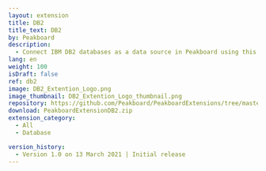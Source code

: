 ```yaml
---
layout: extension
title: DB2
title_text: DB2
by: Peakboard
description: 
  - Connect IBM DB2 databases as a data source in Peakboard using this extension. You can also read the data from the DB2 database using SQL statements.
lang: en
weight: 100
isDraft: false
ref: db2
image: DB2_Extention_Logo.png
image_thumbnail: DB2_Extention_Logo_thumbnail.png
repository: https://github.com/Peakboard/PeakboardExtensions/tree/master/DB2
download: PeakboardExtensionDB2.zip
extension_category:
  - All
  - Database

version_history:
  - Version 1.0 on 13 March 2021 | Initial release
---
```

